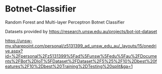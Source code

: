 # Botnet-Classifier
Random Forest and Multi-layer Perceptron Botnet Classifier

Datasets provided by https://research.unsw.edu.au/projects/bot-iot-dataset

https://unsw-my.sharepoint.com/personal/z5131399_ad_unsw_edu_au/_layouts/15/onedrive.aspx?id=%2Fpersonal%2Fz5131399%5Fad%5Funsw%5Fedu%5Fau%2FDocuments%2FBot%2DIoT%5FDataset%2FDataset%2F5%25%2F10%2Dbest%20features%2F10%2Dbest%20Training%2DTesting%20split&ga=1
